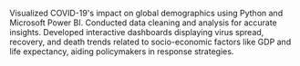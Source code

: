 Visualized COVID-19's impact on global demographics using Python and Microsoft Power BI. Conducted data cleaning and analysis for accurate insights. Developed interactive dashboards displaying virus spread, recovery, and death trends related to socio-economic factors like GDP and life expectancy, aiding policymakers in response strategies.
